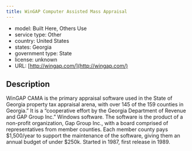 ```yaml
---
title: WinGAP Computer Assisted Mass Appraisal
---
```


- model: Built Here, Others Use
- service type: Other
- country: United States
- states: Georgia
- government type: State
- license: unknown
- URL: [http://wingap.com/](http://wingap.com/)

## Description
WinGAP CAMA is the primary appraisal software used in the State of Georgia property tax appraisal arena, with over 145 of the 159 counties in Georgia.” It is a “cooperative effort by the Georgia Department of Revenue and GAP Group Inc.” Windows software. The software is the product of a non-profit organization, Gap Group Inc., with a board comprised of representatives from member counties. Each member county pays $1,500/year to support the maintenance of the software, giving them an annual budget of under $250k. Started in 1987, first release in 1989.
